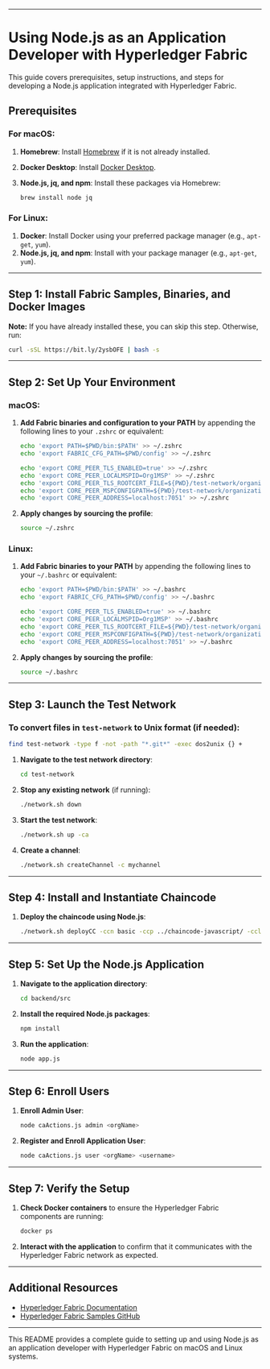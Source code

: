 
---

# **Using Node.js as an Application Developer with Hyperledger Fabric**

This guide covers prerequisites, setup instructions, and steps for developing a Node.js application integrated with Hyperledger Fabric.

## Prerequisites

### For macOS:

1. **Homebrew**: Install [Homebrew](https://brew.sh) if it is not already installed.
2. **Docker Desktop**: Install [Docker Desktop](https://www.docker.com/products/docker-desktop).
3. **Node.js, jq, and npm**: Install these packages via Homebrew:

   ```sh
   brew install node jq
   ```

### For Linux:

1. **Docker**: Install Docker using your preferred package manager (e.g., `apt-get`, `yum`).
2. **Node.js, jq, and npm**: Install with your package manager (e.g., `apt-get`, `yum`).

---

## Step 1: Install Fabric Samples, Binaries, and Docker Images

**Note:** If you have already installed these, you can skip this step. Otherwise, run:

```sh
curl -sSL https://bit.ly/2ysbOFE | bash -s
```

---

## Step 2: Set Up Your Environment

### macOS:

1. **Add Fabric binaries and configuration to your PATH** by appending the following lines to your `.zshrc` or equivalent:

   ```sh
   echo 'export PATH=$PWD/bin:$PATH' >> ~/.zshrc
   echo 'export FABRIC_CFG_PATH=$PWD/config' >> ~/.zshrc

   echo 'export CORE_PEER_TLS_ENABLED=true' >> ~/.zshrc
   echo 'export CORE_PEER_LOCALMSPID=Org1MSP' >> ~/.zshrc
   echo 'export CORE_PEER_TLS_ROOTCERT_FILE=${PWD}/test-network/organizations/peerOrganizations/org1.example.com/tlsca/tlsca.org1.example.com-cert.pem' >> ~/.zshrc
   echo 'export CORE_PEER_MSPCONFIGPATH=${PWD}/test-network/organizations/peerOrganizations/org1.example.com/users/Admin@org1.example.com/msp' >> ~/.zshrc
   echo 'export CORE_PEER_ADDRESS=localhost:7051' >> ~/.zshrc
   ```

2. **Apply changes by sourcing the profile**:

   ```sh
   source ~/.zshrc
   ```

### Linux:

1. **Add Fabric binaries to your PATH** by appending the following lines to your `~/.bashrc` or equivalent:

   ```sh
   echo 'export PATH=$PWD/bin:$PATH' >> ~/.bashrc
   echo 'export FABRIC_CFG_PATH=$PWD/config' >> ~/.bashrc

   echo 'export CORE_PEER_TLS_ENABLED=true' >> ~/.bashrc
   echo 'export CORE_PEER_LOCALMSPID=Org1MSP' >> ~/.bashrc
   echo 'export CORE_PEER_TLS_ROOTCERT_FILE=${PWD}/test-network/organizations/peerOrganizations/org1.example.com/tlsca/tlsca.org1.example.com-cert.pem' >> ~/.bashrc
   echo 'export CORE_PEER_MSPCONFIGPATH=${PWD}/test-network/organizations/peerOrganizations/org1.example.com/users/Admin@org1.example.com/msp' >> ~/.bashrc
   echo 'export CORE_PEER_ADDRESS=localhost:7051' >> ~/.bashrc
   ```

2. **Apply changes by sourcing the profile**:

   ```sh
   source ~/.bashrc
   ```

---

## Step 3: Launch the Test Network

### To convert files in `test-network` to Unix format (if needed):

```sh
find test-network -type f -not -path "*.git*" -exec dos2unix {} +
```

1. **Navigate to the test network directory**:

   ```sh
   cd test-network
   ```

2. **Stop any existing network** (if running):

   ```sh
   ./network.sh down
   ```

3. **Start the test network**:

   ```sh
   ./network.sh up -ca
   ```

4. **Create a channel**:

   ```sh
   ./network.sh createChannel -c mychannel
   ```

---

## Step 4: Install and Instantiate Chaincode

1. **Deploy the chaincode using Node.js**:

   ```sh
   ./network.sh deployCC -ccn basic -ccp ../chaincode-javascript/ -ccl javascript
   ```

---

## Step 5: Set Up the Node.js Application

1. **Navigate to the application directory**:

   ```sh
   cd backend/src
   ```

2. **Install the required Node.js packages**:

   ```sh
   npm install
   ```

3. **Run the application**:

   ```sh
   node app.js
   ```

---

## Step 6: Enroll Users

1. **Enroll Admin User**:

   ```bash
   node caActions.js admin <orgName>
   ```

2. **Register and Enroll Application User**:

   ```bash
   node caActions.js user <orgName> <username>
   ```

---

## Step 7: Verify the Setup

1. **Check Docker containers** to ensure the Hyperledger Fabric components are running:

   ```sh
   docker ps
   ```

2. **Interact with the application** to confirm that it communicates with the Hyperledger Fabric network as expected.

---

## Additional Resources

- [Hyperledger Fabric Documentation](https://hyperledger-fabric.readthedocs.io/en/release-2.2/)
- [Hyperledger Fabric Samples GitHub](https://github.com/hyperledger/fabric-samples)

---

This README provides a complete guide to setting up and using Node.js as an application developer with Hyperledger Fabric on macOS and Linux systems.
